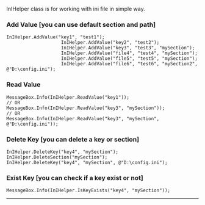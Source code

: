 InIHelper class is for working with ini file in simple way.

### Add Value [you can use default **section** and **path**]
```
InIHelper.AddValue("key1", "test1");
                    InIHelper.AddValue("key2", "test2");
                    InIHelper.AddValue("key3", "test3", "mySection");
                    InIHelper.AddValue("file4", "test4", "mySection");
                    InIHelper.AddValue("file5", "test5", "mySection");
                    InIHelper.AddValue("file6", "test6", "mySection2", @"D:\config.ini");
```

### Read Value
```
MessageBox.Info(InIHelper.ReadValue("key1"));
// OR
MessageBox.Info(InIHelper.ReadValue("key3", "mySection"));
// OR
MessageBox.Info(InIHelper.ReadValue("key3", "mySection", @"D:\config.ini"));
```

### Delete Key [you can delete a **key** or **section**]
```
InIHelper.DeleteKey("key4", "mySection");
InIHelper.DeleteSection("mySection");
InIHelper.DeleteKey("key4", "mySection", @"D:\config.ini");
```
### Exist Key [you can check if a key exist or not]
```
MessageBox.Info(InIHelper.IsKeyExists("key4", "mySection"));
```
***